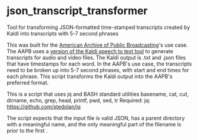 # json_transcript_transformer
Tool for transforming JSON-formatted time-stamped transcripts created by Kaldi into transcripts with 5-7 second phrases

This was built for the [American Archive of Public Broadcasting](http://americanarchive.org)'s use case. The AAPB uses a [version of the Kaldi speech to text tool](https://github.com/hipstas/kaldi-pop-up-archive) to generate transcripts for audio and video files. The Kaldi output is .txt and .json files that have timestamps for each word. In the AAPB's use case, the transcripts need to be broken up into 5-7 second phrases, with start and end times for each phrase. This script transforms the Kaldi output into the AAPB's preferred format. 

This is a script that uses jq and BASH standard utilities basename, cat, cut, dirname, echo, grep, head, printf, pwd, sed, tr
Required: jq: https://github.com/stedolan/jq


The script expects that the input file is valid JSON, has a parent directory with a meaningful name, and the only meaningful part of the filename is prior to the first .
